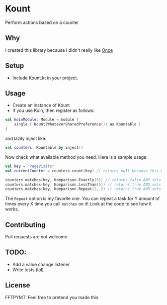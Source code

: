 # Kount

Perform actions based on a counter

## Why

I created this library because I didn't really like [Once](https://github.com/jonfinerty/Once)

## Setup

* Include Kount.kt in your project.


## Usage

* Create an instance of Kount
* If you use Koin, then register as follows:

```Kotlin
val koinModule: Module = module {
    single { Kount(WhateverSharedPreference()) as Kountable }
}
```

and lazily inject like:

```Kotlin
val counters: Kountable by inject()
```

Now check what available method you need. Here is a sample usage:

```Kotlin
val key = "PageVisits"
val currentCounter = counters.count(key) // returns null because this key doesn't exist

counters.matches(key, Komparison.Exactly(5)) // returns false AND sets the value of `key` to 1
counters.matches(key, Komparison.LessThan(5)) // returns true AND sets the value of `key` to 2
counters.matches(key, Komparison.Repeat(2, 2) // returns true AND sets the value of `key` to 3
```

The `Repeat` option is my favorite one. You can repeat a task for Y amount of times every X time you call `matches` on it!
Look at the code to see how it works.


## Contributing

Pull requests are not welcome

## TODO: 

* Add a value change listener
* Write tests (lol)

## License

FFTPYMT: Feel free to pretend you made this
